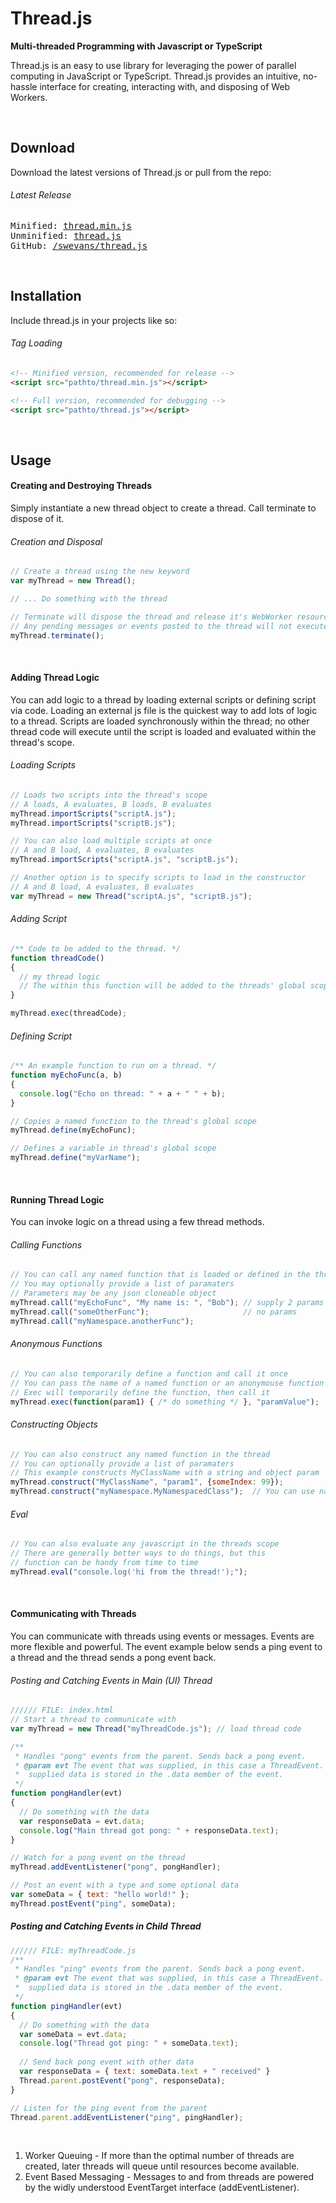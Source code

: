 # Thread.js
**<p>Multi-threaded Programming with Javascript or TypeScript</p>**
<p>
Thread.js is an easy to use library for leveraging the power of parallel computing in JavaScript or TypeScript. Thread.js provides an intuitive, no-hassle interface for creating, interacting with, and disposing of Web Workers. 
</p>
<br/>


## Download
Download the latest versions of Thread.js or pull from the repo:
###### Latest Release
<pre>
Minified: <a href="http://github.com">thread.min.js</a>
Unminified: <a href="http://github.com">thread.js</a>
GitHub: <a href="https://github.com/swevans/thread.js">/swevans/thread.js</a>
</pre>
<br/>


## Installation
Include thread.js in your projects like so:
###### Tag Loading
```html
<!-- Minified version, recommended for release -->
<script src="pathto/thread.min.js"></script>

<!-- Full version, recommended for debugging -->
<script src="pathto/thread.js"></script>

```
</br>


## Usage
#### Creating and Destroying Threads
Simply instantiate a new thread object to create a thread. Call terminate to dispose of it.
###### Creation and Disposal
```js
// Create a thread using the new keyword
var myThread = new Thread();

// ... Do something with the thread

// Terminate will dispose the thread and release it's WebWorker resources
// Any pending messages or events posted to the thread will not execute
myThread.terminate();
```
<br/>


#### Adding Thread Logic
You can add logic to a thread by loading external scripts or defining script via code. Loading an external js file is the quickest way to add lots of logic to a thread. Scripts are loaded synchronously within the thread; no other thread code will execute until the script is loaded and evaluated within the thread's scope.
###### Loading Scripts
```js
// Loads two scripts into the thread's scope
// A loads, A evaluates, B loads, B evaluates
myThread.importScripts("scriptA.js");
myThread.importScripts("scriptB.js");

// You can also load multiple scripts at once
// A and B load, A evaluates, B evaluates
myThread.importScripts("scriptA.js", "scriptB.js");

// Another option is to specify scripts to load in the constructor
// A and B load, A evaluates, B evaluates
var myThread = new Thread("scriptA.js", "scriptB.js");
```

###### Adding Script
```js
/** Code to be added to the thread. */
function threadCode()
{
  // my thread logic
  // The within this function will be added to the threads' global scope
}

myThread.exec(threadCode);
```

###### Defining Script
```js
/** An example function to run on a thread. */
function myEchoFunc(a, b)
{
  console.log("Echo on thread: " + a + " " + b);
}

// Copies a named function to the thread's global scope
myThread.define(myEchoFunc);

// Defines a variable in thread's global scope
myThread.define("myVarName");
```
<br/>


#### Running Thread Logic
You can invoke logic on a thread using a few thread methods.
###### Calling Functions
```js
// You can call any named function that is loaded or defined in the thread
// You may optionally provide a list of paramaters
// Parameters may be any json cloneable object
myThread.call("myEchoFunc", "My name is: ", "Bob"); // supply 2 params
myThread.call("someOtherFunc");                     // no params
myThread.call("myNamespace.anotherFunc");
```

###### Anonymous Functions
```js
// You can also temporarily define a function and call it once
// You can pass the name of a named function or an anonymouse function
// Exec will temporarily define the function, then call it
myThread.exec(function(param1) { /* do something */ }, "paramValue");
```

###### Constructing Objects
```js
// You can also construct any named function in the thread
// You can optionally provide a list of paramaters
// This example constructs MyClassName with a string and object param
myThread.construct("MyClassName", "param1", {someIndex: 99});
myThread.construct("myNamespace.MyNamespacedClass");  // You can use namespaces
```

###### Eval
```js
// You can also evaluate any javascript in the threads scope
// There are generally better ways to do things, but this 
// function can be handy from time to time
myThread.eval("console.log('hi from the thread!');");
```
<br/>

#### Communicating with Threads
You can communicate with threads using events or messages. Events are more flexible and powerful. The event example below sends a ping event to a thread and the thread sends a pong event back.
###### Posting and Catching Events in Main (UI) Thread
```js
////// FILE: index.html
// Start a thread to communicate with
var myThread = new Thread("myThreadCode.js"); // load thread code

/** 
 * Handles "pong" events from the parent. Sends back a pong event.
 * @param evt The event that was supplied, in this case a ThreadEvent.
 *  supplied data is stored in the .data member of the event.
 */
function pongHandler(evt)
{
  // Do something with the data
  var responseData = evt.data;
  console.log("Main thread got pong: " + responseData.text);
}

// Watch for a pong event on the thread
myThread.addEventListener("pong", pongHandler);

// Post an event with a type and some optional data
var someData = { text: "hello world!" };
myThread.postEvent("ping", someData);
```
##### Posting and Catching Events in Child Thread
```js
////// FILE: myThreadCode.js
/** 
 * Handles "ping" events from the parent. Sends back a pong event.
 * @param evt The event that was supplied, in this case a ThreadEvent. 
 *  supplied data is stored in the .data member of the event.
 */
function pingHandler(evt)
{
  // Do something with the data
  var someData = evt.data;
  console.log("Thread got ping: " + someData.text);
  
  // Send back pong event with other data
  var responseData = { text: someData.text + " received" }
  Thread.parent.postEvent("pong", responseData);
}

// Listen for the ping event from the parent
Thread.parent.addEventListener("ping", pingHandler);
```




<br/>



<ol>
<li>Worker Queuing - If more than the optimal number of threads are created, later threads will queue until resources become available.</li>
<li>Event Based Messaging - Messages to and from threads are powered by the widly understood EventTarget interface (addEventListener).</li>
</ol>

